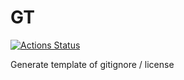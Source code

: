 GT
==

[![Actions Status](https://github.com/altescy/gt/workflows/CI/badge.svg)](https://github.com/altescy/gt/actions?query=workflow%3ACI)

Generate template of gitignore / license
